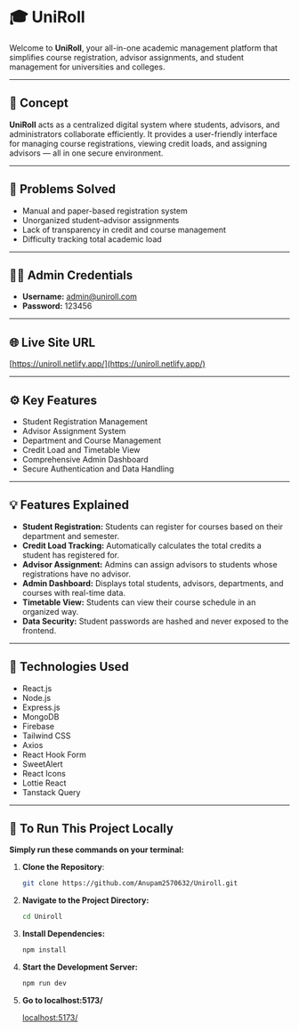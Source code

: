 # 🎓 UniRoll

Welcome to **UniRoll**, your all-in-one academic management platform that simplifies course registration, advisor assignments, and student management for universities and colleges.

---

## 🧩 Concept
**UniRoll** acts as a centralized digital system where students, advisors, and administrators collaborate efficiently. It provides a user-friendly interface for managing course registrations, viewing credit loads, and assigning advisors — all in one secure environment.

---

## 🚩 Problems Solved
- Manual and paper-based registration system  
- Unorganized student–advisor assignments  
- Lack of transparency in credit and course management  
- Difficulty tracking total academic load  

---

## 👨‍💼 Admin Credentials

- **Username:** admin@uniroll.com  
- **Password:** 123456

---

## 🌐 Live Site URL

[https://uniroll.netlify.app/](https://uniroll.netlify.app/)

---

## ⚙️ Key Features
- Student Registration Management  
- Advisor Assignment System  
- Department and Course Management  
- Credit Load and Timetable View  
- Comprehensive Admin Dashboard  
- Secure Authentication and Data Handling  

---

## 💡 Features Explained

- **Student Registration:** Students can register for courses based on their department and semester.  
- **Credit Load Tracking:** Automatically calculates the total credits a student has registered for.  
- **Advisor Assignment:** Admins can assign advisors to students whose registrations have no advisor.  
- **Admin Dashboard:** Displays total students, advisors, departments, and courses with real-time data.  
- **Timetable View:** Students can view their course schedule in an organized way.  
- **Data Security:** Student passwords are hashed and never exposed to the frontend.  

---

## 🧠 Technologies Used
- React.js  
- Node.js  
- Express.js  
- MongoDB  
- Firebase  
- Tailwind CSS  
- Axios  
- React Hook Form  
- SweetAlert  
- React Icons  
- Lottie React  
- Tanstack Query  

---

## 🧭 To Run This Project Locally

**Simply run these commands on your terminal:**

1. **Clone the Repository**:
   ```sh
   git clone https://github.com/Anupam2570632/Uniroll.git
2. **Navigate to the Project Directory:**
   ```sh
   cd Uniroll
3. **Install Dependencies:**
   ```sh
   npm install
4. **Start the Development Server:**
   ```sh
   npm run dev
4. **Go to localhost:5173/**

    [localhost:5173/](localhost:5173/)